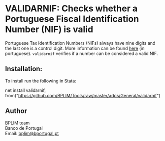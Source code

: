 # VALIDARNIF: Checks whether a Portuguese Fiscal Identification Number (NIF) is valid

Portuguese Tax Identification Numbers (NIFs) always have nine digits and the last one is a control digit. More information can be found
[here](https://pt.wikipedia.org/wiki/N%C3%BAmero_de_identifica%C3%A7%C3%A3o_fiscal) (in portuguese).
`validarnif` verifies if a number can be considered a valid NIF.

## Installation:

To install run the following in Stata:

net install validarnif, from("https://github.com/BPLIM/Tools/raw/master/ados/General/validarnif")

## Author

BPLIM team
<br>Banco de Portugal
<br>Email: bplim@bportugal.pt
